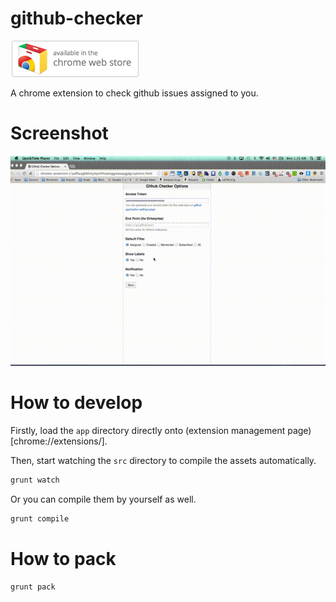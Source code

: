 # github-checker

[![](misc/store_badge.png)][store]

A chrome extension to check github issues assigned to you.

# Screenshot

![screenshot](misc/screenshot.gif)

# How to develop

Firstly, load the `app` directory directly onto (extension management page)[chrome://extensions/].

Then, start watching the `src` directory to compile the assets automatically.

```bash
grunt watch
```

Or you can compile them by yourself as well.

```bash
grunt compile
```

# How to pack

```bash
grunt pack
```

[store]: https://chrome.google.com/webstore/detail/github-checker/dejgifcjoefbogdjpjokobdlddjhbich
